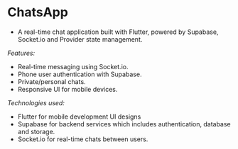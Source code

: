 # ChatsApp

- A real-time chat application built with Flutter, powered by Supabase, Socket.io and Provider state management.

*Features:*

- Real-time messaging using Socket.io.
- Phone user authentication with Supabase.
- Private/personal chats.
- Responsive UI for mobile devices.

*Technologies used:*

- Flutter for mobile development UI designs 
- Supabase for backend services which includes authentication, database and storage. 
- Socket.io for real-time chats between users.
